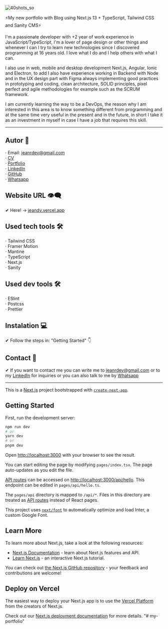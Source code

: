 ![40shots_so](https://github.com/jeandv/my-next-portfolio/assets/90219458/da737d03-e841-4ce0-a9e3-e5f187073412)

⚡My new portfolio with Blog using Next.js 13 + TypeScript, Tailwind CSS and Sanity CMS⚡

I'm a passionate developer with +2 year of work experience in JavaScript/TypeScript, I'm a lover of page design or other things and whenever I can I try to learn new technologies since I discovered programming at 16 years old. I love what I do and I help others with what I can.

I also use in web, mobile and desktop development Next.js, Angular, Ionic and Electron, to add I also have experience working in Backend with Node and in the UX design part with Figma always implementing good practices in prototyping and coding, clean architecture, SOLID principles, pixel perfect and agile methodologies for example such as the SCRUM framework.

I am currently learning the way to be a DevOps, the reason why I am interested in this area is to know something different from programming and at the same time very useful in the present and in the future, in short I take it as an investment in myself in case I have a job that requires this skill.

-------------------------------------------------------------------------------------------------------------------------------------------------------------------------------------------------------------------------------------------------------------------------------------------------------------------------------

## Autor 🤠

· Email: jeanrdev@gmail.com <br>
· [CV](https://rxresu.me/jeandv/cv-jean-rondon) <br>
· [Portfolio](https://jeandv.vercel.app) <br>
· [LinkedIn](https://linkedin.com/in/jeandv) <br>
· [GitHub](https://github.com/jeandv) <br>
· [Whatsapp](https://walink.co/2369d5)

## Website URL 👁‍🗨

✔ Here! -> [jeandv.vercel.app](https://jeandv.vercel.app)

## Used tech tools 🛠️

· Tailwind CSS <br>
· Framer Motion <br>
· Mantine <br>
· TypeScript <br>
· Next.js <br>
· Sanity <br>

## Used dev tools 🛠️

· ESlint <br>
· Postcss <br>
· Prettier <br>

## Instalation 💻

✔ Follow the steps in: "Getting Started" 👇

## Contact 📧

✔ If you want to contact me you can write me to jeanrdev@gmail.com or to my [LinkedIn](https://www.linkedin.com/in/jeandv/) for inquiries or you can also talk to me by [Whatsapp](https://walink.co/2369d5)

-------------------------------------------------------------------------------------------------------------------------------------------------------------------------------------------------------------------------------------------------------------------------------------------------------------------------------

This is a [Next.js](https://nextjs.org/) project bootstrapped with [`create-next-app`](https://github.com/vercel/next.js/tree/canary/packages/create-next-app).

## Getting Started

First, run the development server:

```bash
npm run dev
# or
yarn dev
# or
pnpm dev
```

Open [http://localhost:3000](http://localhost:3000) with your browser to see the result.

You can start editing the page by modifying `pages/index.tsx`. The page auto-updates as you edit the file.

[API routes](https://nextjs.org/docs/api-routes/introduction) can be accessed on [http://localhost:3000/api/hello](http://localhost:3000/api/hello). This endpoint can be edited in `pages/api/hello.ts`.

The `pages/api` directory is mapped to `/api/*`. Files in this directory are treated as [API routes](https://nextjs.org/docs/api-routes/introduction) instead of React pages.

This project uses [`next/font`](https://nextjs.org/docs/basic-features/font-optimization) to automatically optimize and load Inter, a custom Google Font.

## Learn More

To learn more about Next.js, take a look at the following resources:

- [Next.js Documentation](https://nextjs.org/docs) - learn about Next.js features and API.
- [Learn Next.js](https://nextjs.org/learn) - an interactive Next.js tutorial.

You can check out [the Next.js GitHub repository](https://github.com/vercel/next.js/) - your feedback and contributions are welcome!

## Deploy on Vercel

The easiest way to deploy your Next.js app is to use the [Vercel Platform](https://vercel.com/new?utm_medium=default-template&filter=next.js&utm_source=create-next-app&utm_campaign=create-next-app-readme) from the creators of Next.js.

Check out our [Next.js deployment documentation](https://nextjs.org/docs/deployment) for more details.
"# my-portfolio" 
